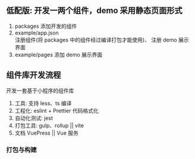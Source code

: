 ## 低配版: 开发一两个组件，demo 采用静态页面形式

1. packages 添加开发的组件
2. example/app.json  
   注册组件(将 packages 中的组件经过编译打包才能使用)、
   注册 demo 展示界面
3. example/pages 添加 demo 展示界面

## 组件库开发流程

开发一套基于小程序的组件库

1. 工具: 支持 less、ts 编译
2. 工程化: eslint + Prettier 代码格式化
3. 自动化测试: jest
4. 打包工具: gulp、rollup || vite
5. 文档 VuePress || Vue 服务

### 打包与构建
